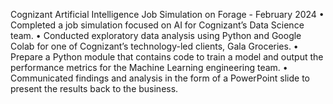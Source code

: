 Cognizant Artificial Intelligence Job Simulation on Forage - February 2024
•	Completed a job simulation focused on AI for Cognizant’s Data Science team.
•	Conducted exploratory data analysis using Python and Google Colab for one of Cognizant’s technology-led clients, Gala Groceries.
•	Prepare a Python module that contains code to train a model and output the performance metrics for the Machine Learning engineering team.
•	Communicated findings and analysis in the form of a PowerPoint slide to present the results back to the business.
